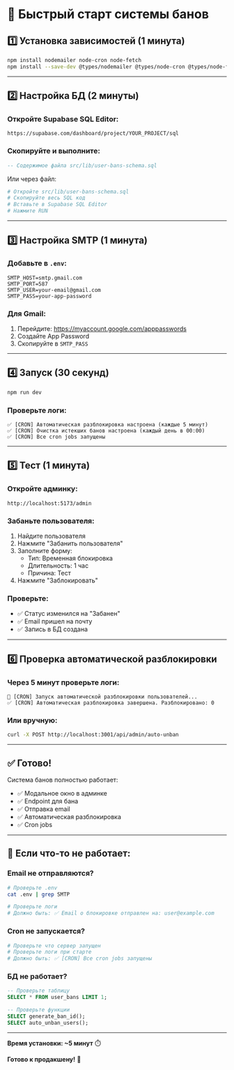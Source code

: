 # 🚀 Быстрый старт системы банов

## 1️⃣ Установка зависимостей (1 минута)

```bash
npm install nodemailer node-cron node-fetch
npm install --save-dev @types/nodemailer @types/node-cron @types/node-fetch
```

---

## 2️⃣ Настройка БД (2 минуты)

### Откройте Supabase SQL Editor:
```
https://supabase.com/dashboard/project/YOUR_PROJECT/sql
```

### Скопируйте и выполните:
```sql
-- Содержимое файла src/lib/user-bans-schema.sql
```

Или через файл:
```bash
# Откройте src/lib/user-bans-schema.sql
# Скопируйте весь SQL код
# Вставьте в Supabase SQL Editor
# Нажмите RUN
```

---

## 3️⃣ Настройка SMTP (1 минута)

### Добавьте в `.env`:

```env
SMTP_HOST=smtp.gmail.com
SMTP_PORT=587
SMTP_USER=your-email@gmail.com
SMTP_PASS=your-app-password
```

### Для Gmail:
1. Перейдите: https://myaccount.google.com/apppasswords
2. Создайте App Password
3. Скопируйте в `SMTP_PASS`

---

## 4️⃣ Запуск (30 секунд)

```bash
npm run dev
```

### Проверьте логи:
```
✅ [CRON] Автоматическая разблокировка настроена (каждые 5 минут)
✅ [CRON] Очистка истекших банов настроена (каждый день в 00:00)
✅ [CRON] Все cron jobs запущены
```

---

## 5️⃣ Тест (1 минута)

### Откройте админку:
```
http://localhost:5173/admin
```

### Забаньте пользователя:
1. Найдите пользователя
2. Нажмите "Забанить пользователя"
3. Заполните форму:
   - Тип: Временная блокировка
   - Длительность: 1 час
   - Причина: Тест
4. Нажмите "Заблокировать"

### Проверьте:
- ✅ Статус изменился на "Забанен"
- ✅ Email пришел на почту
- ✅ Запись в БД создана

---

## 6️⃣ Проверка автоматической разблокировки

### Через 5 минут проверьте логи:
```
🔄 [CRON] Запуск автоматической разблокировки пользователей...
✅ [CRON] Автоматическая разблокировка завершена. Разблокировано: 0
```

### Или вручную:
```bash
curl -X POST http://localhost:3001/api/admin/auto-unban
```

---

## ✅ Готово!

Система банов полностью работает:

- ✅ Модальное окно в админке
- ✅ Endpoint для бана
- ✅ Отправка email
- ✅ Автоматическая разблокировка
- ✅ Cron jobs

---

## 🐛 Если что-то не работает:

### Email не отправляются?
```bash
# Проверьте .env
cat .env | grep SMTP

# Проверьте логи
# Должно быть: ✅ Email о блокировке отправлен на: user@example.com
```

### Cron не запускается?
```bash
# Проверьте что сервер запущен
# Проверьте логи при старте
# Должно быть: ✅ [CRON] Все cron jobs запущены
```

### БД не работает?
```sql
-- Проверьте таблицу
SELECT * FROM user_bans LIMIT 1;

-- Проверьте функции
SELECT generate_ban_id();
SELECT auto_unban_users();
```

---

**Время установки: ~5 минут** ⏱️

**Готово к продакшену!** 🚀
